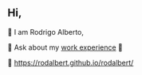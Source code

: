 

## Hi,

🌱 I am Rodrigo Alberto,

💬 Ask about my [work experience](https://www.linkedin.com/in/rodalbert/) 🔭 

🔗 https://rodalbert.github.io/rodalbert/





